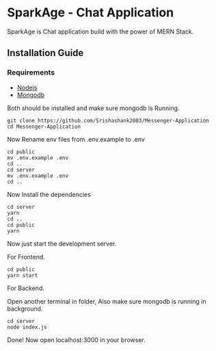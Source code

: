 # SparkAge - Chat Application

SparkAge is Chat application build with the power of MERN Stack.

## Installation Guide

### Requirements

- [Nodejs](https://nodejs.org/en/download)
- [Mongodb](https://www.mongodb.com/docs/manual/administration/install-community/)

Both should be installed and make sure mongodb is Running.

```shell
git clone https://github.com/Srishashank2003/Messenger-Application
cd Messenger-Application
```

Now Rename env files from .env.example to .env

```shell
cd public
mv .env.example .env
cd ..
cd server
mv .env.example .env
cd ..
```

Now Install the dependencies

```shell
cd server
yarn
cd ..
cd public
yarn
```

Now just start the development server.

For Frontend.

```shell
cd public
yarn start
```

For Backend.

Open another terminal in folder, Also make sure mongodb is running in background.

```shell
cd server
node index.js
```

Done! Now open localhost:3000 in your browser.
